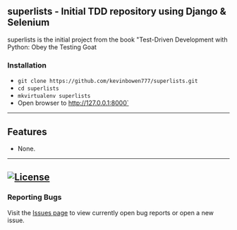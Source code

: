 ## superlists - Initial TDD repository using Django & Selenium

superlists is the initial project from the book "Test-Driven Development with
Python: Obey the Testing Goat

### Installation
 - `git clone https://github.com/kevinbowen777/superlists.git`
 - `cd superlists`
 - `mkvirtualenv superlists`
 - Open browser to http://127.0.0.1:8000`


---
## Features
 - None. 

---
[![License](https://img.shields.io/badge/license-MIT-green)](https://github.com/kevinbowen777/superlists/blob/master/LICENSE)
---
### Reporting Bugs

   Visit the [Issues page](https://github.com/kevinbowen777/superlists/issues)
      to view currently open bug reports or open a new issue.
